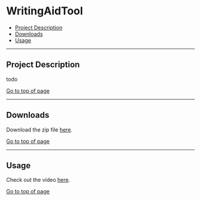 # WritingAidTool

 * [Project Description](#project-description)
 * [Downloads](#downloads)
 * [Usage](#usage)

----

## Project Description

todo

[Go to top of page](#WritingAidTool)

----

## Downloads

Download the zip file [here](https://github.com/danahawwash/WritingAidTool/releases/download/1.0.0/Install.zip).

[Go to top of page](#WritingAidTool)

----

## Usage
Check out the video [here](https://www.youtube.com/watch?v=T7HbbCD0sxI).

[Go to top of page](#WritingAidTool)
